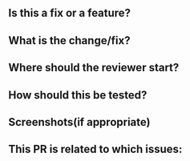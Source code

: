 ## Is this a fix or a feature?
## What is the change/fix?
## Where should the reviewer start?
## How should this be tested?
## Screenshots(if appropriate)
## This PR is related to which issues:
